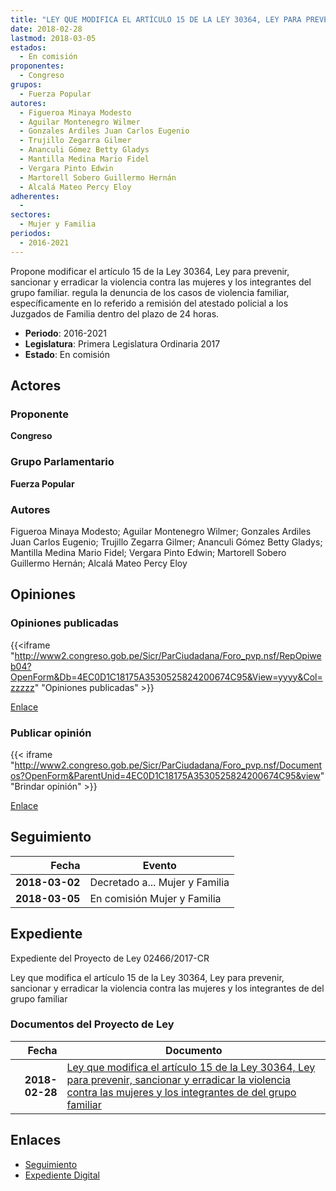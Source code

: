```yaml
---
title: "LEY QUE MODIFICA EL ARTÍCULO 15 DE LA LEY 30364, LEY PARA PREVENIR, SANCIONAR Y ERRADICAR LA VIOLENCIA CONTRA LAS MUJERES Y LOS INTEGRANTES DEL GRUPO FAMILIAR"
date: 2018-02-28
lastmod: 2018-03-05
estados: 
  - En comisión
proponentes: 
  - Congreso
grupos: 
  - Fuerza Popular
autores: 
  - Figueroa Minaya Modesto
  - Aguilar Montenegro Wilmer
  - Gonzales Ardiles Juan Carlos Eugenio
  - Trujillo Zegarra Gilmer
  - Ananculi Gómez Betty Gladys
  - Mantilla Medina Mario Fidel
  - Vergara Pinto Edwin
  - Martorell Sobero Guillermo Hernán
  - Alcalá Mateo Percy Eloy
adherentes: 
  - 
sectores: 
  - Mujer y Familia
periodos: 
  - 2016-2021
---
```


Propone modificar el artículo 15 de la Ley 30364, Ley para prevenir, sancionar y erradicar la violencia contra las mujeres y los integrantes del grupo familiar. regula la denuncia de los casos de violencia familiar, específicamente en lo referido a remisión del atestado policial a los Juzgados de Familia dentro del plazo de 24 horas.

- **Periodo**: 2016-2021
- **Legislatura**: Primera Legislatura Ordinaria 2017
- **Estado**: En comisión

## Actores

### Proponente

**Congreso**

### Grupo Parlamentario

**Fuerza Popular**

### Autores

Figueroa Minaya Modesto; Aguilar Montenegro Wilmer; Gonzales Ardiles Juan Carlos Eugenio; Trujillo Zegarra Gilmer; Ananculi Gómez Betty Gladys; Mantilla Medina Mario Fidel; Vergara Pinto Edwin; Martorell Sobero Guillermo Hernán; Alcalá Mateo Percy Eloy


## Opiniones

### Opiniones publicadas

{{<iframe "http://www2.congreso.gob.pe/Sicr/ParCiudadana/Foro_pvp.nsf/RepOpiweb04?OpenForm&Db=4EC0D1C18175A3530525824200674C95&View=yyyy&Col=zzzzz" "Opiniones publicadas" >}}

[Enlace](http://www2.congreso.gob.pe/Sicr/ParCiudadana/Foro_pvp.nsf/RepOpiweb04?OpenForm&Db=4EC0D1C18175A3530525824200674C95&View=yyyy&Col=zzzzz)
### Publicar opinión

{{< iframe "http://www2.congreso.gob.pe/Sicr/ParCiudadana/Foro_pvp.nsf/Documentos?OpenForm&ParentUnid=4EC0D1C18175A3530525824200674C95&view" "Brindar opinión" >}}

[Enlace](http://www2.congreso.gob.pe/Sicr/ParCiudadana/Foro_pvp.nsf/Documentos?OpenForm&ParentUnid=4EC0D1C18175A3530525824200674C95&view)

## Seguimiento

| Fecha | Evento |
|------:|--------|
| **2018-03-02** | Decretado a... Mujer y Familia|
| **2018-03-05** | En comisión Mujer y Familia|


## Expediente

Expediente del Proyecto de Ley 02466/2017-CR

Ley que modifica el artículo 15 de la Ley 30364, Ley para prevenir, sancionar y erradicar la violencia contra las mujeres y los integrantes de del grupo familiar


### Documentos del Proyecto de Ley

| Fecha | Documento |
|------:|--------|
| **2018-02-28** | [Ley que modifica el artículo 15 de la Ley 30364, Ley para prevenir, sancionar y erradicar la violencia contra las mujeres y los integrantes de del grupo familiar](http://www.leyes.congreso.gob.pe/Documentos/2016_2021/Proyectos_de_Ley_y_de_Resoluciones_Legislativas/PL0246620180228.pdf) |

## Enlaces 

- [Seguimiento](http://www2.congreso.gob.pehttp://www2.congreso.gob.pe/Sicr/TraDocEstProc/CLProLey2016.nsf/f7fff46988ca05b1052578e100829cc7/65f43c77820e0623052582420060a411?OpenDocument)
- [Expediente Digital](http://www2.congreso.gob.pehttp://www2.congreso.gob.pe/Sicr/TraDocEstProc/CLProLey2016.nsf/f7fff46988ca05b1052578e100829cc7/65f43c77820e0623052582420060a411?OpenDocument&Click=05257FB7005EB655.eb71d0cf91d8294e05256cdf006b5706/$Body/0.1C6C)
